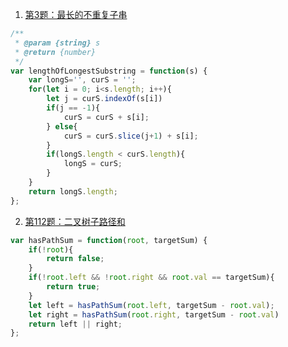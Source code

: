 1. [第3题：最长的不重复子串](https://leetcode.com/problems/longest-substring-without-repeating-characters/submissions/)
```typescript
/**
 * @param {string} s
 * @return {number}
 */
var lengthOfLongestSubstring = function(s) {
    var longS='', curS = '';
    for(let i = 0; i<s.length; i++){
        let j = curS.indexOf(s[i])
        if(j == -1){
            curS = curS + s[i];
        } else{
            curS = curS.slice(j+1) + s[i];
        }
        if(longS.length < curS.length){
            longS = curS;
        }
    }
    return longS.length;
};
```
2. [第112题：二叉树子路径和](https://leetcode.com/problems/path-sum/)
```typescript
var hasPathSum = function(root, targetSum) {
    if(!root){
        return false;
    }
    if(!root.left && !root.right && root.val == targetSum){
        return true;
    }
    let left = hasPathSum(root.left, targetSum - root.val);
    let right = hasPathSum(root.right, targetSum - root.val)
    return left || right;
};
```
